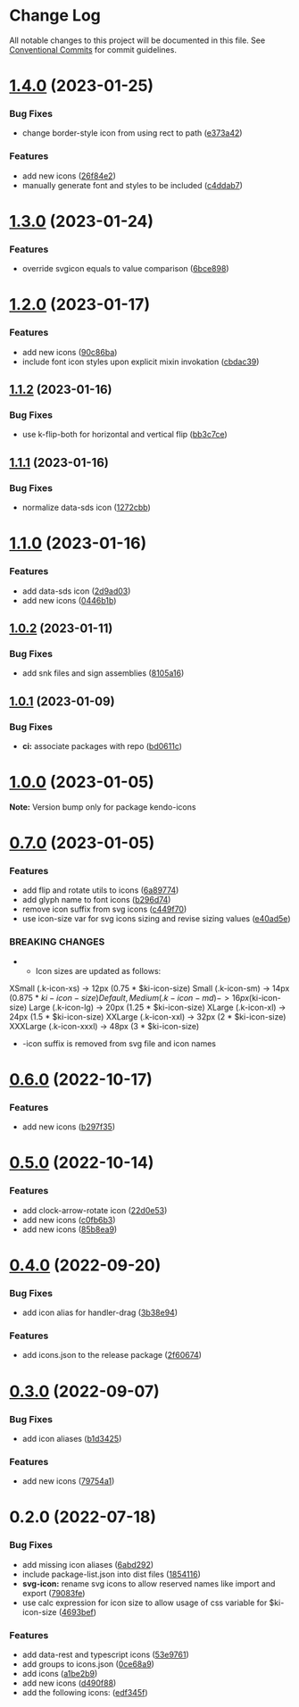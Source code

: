 # Change Log

All notable changes to this project will be documented in this file.
See [Conventional Commits](https://conventionalcommits.org) for commit guidelines.

# [1.4.0](https://github.com/telerik/kendo-icons/compare/v1.3.0...v1.4.0) (2023-01-25)


### Bug Fixes

* change border-style icon from using rect to path ([e373a42](https://github.com/telerik/kendo-icons/commit/e373a427e5403d973f8e93b389a68d4fcf47749e))


### Features

* add new icons ([26f84e2](https://github.com/telerik/kendo-icons/commit/26f84e21abd39b48c1542f4e3c74c7aabe813296))
* manually generate font and styles to be included ([c4ddab7](https://github.com/telerik/kendo-icons/commit/c4ddab70a9d53d123737dd468493c2022245d2c3))





# [1.3.0](https://github.com/telerik/kendo-icons/compare/v1.2.0...v1.3.0) (2023-01-24)


### Features

* override svgicon equals to value comparison ([6bce898](https://github.com/telerik/kendo-icons/commit/6bce8986a3cc02deb9bb7f6f218e9a9c6e23262d))





# [1.2.0](https://github.com/telerik/kendo-icons/compare/v1.1.2...v1.2.0) (2023-01-17)


### Features

* add new icons ([90c86ba](https://github.com/telerik/kendo-icons/commit/90c86ba0c93eee6b6c598cc62ca87dd7ff018fc0))
* include font icon styles upon explicit mixin invokation ([cbdac39](https://github.com/telerik/kendo-icons/commit/cbdac39a04425c1062e30a8f60c08f8e47c01e0a))





## [1.1.2](https://github.com/telerik/kendo-icons/compare/v1.1.1...v1.1.2) (2023-01-16)


### Bug Fixes

* use k-flip-both for horizontal and vertical flip ([bb3c7ce](https://github.com/telerik/kendo-icons/commit/bb3c7ce89638c486fc8e3ca8c3486cb10bcf8dd2))





## [1.1.1](https://github.com/telerik/kendo-icons/compare/v1.1.0...v1.1.1) (2023-01-16)


### Bug Fixes

* normalize data-sds icon ([1272cbb](https://github.com/telerik/kendo-icons/commit/1272cbbbdca02398889688d317603c9924e9edef))





# [1.1.0](https://github.com/telerik/kendo-icons/compare/v1.0.2...v1.1.0) (2023-01-16)


### Features

* add data-sds icon ([2d9ad03](https://github.com/telerik/kendo-icons/commit/2d9ad03afac69dc4986a2017094d4715079ab245))
* add new icons ([0446b1b](https://github.com/telerik/kendo-icons/commit/0446b1bde221e3b5ee0a7ed00a526c5a1e2af86f))





## [1.0.2](https://github.com/telerik/kendo-icons/compare/v1.0.1...v1.0.2) (2023-01-11)


### Bug Fixes

* add snk files and sign assemblies ([8105a16](https://github.com/telerik/kendo-icons/commit/8105a16cc193853d00a0a55d2fde9124c4cb6870))





## [1.0.1](https://github.com/telerik/kendo-icons/compare/v0.7.0...v1.0.1) (2023-01-09)


### Bug Fixes

* **ci:** associate packages with repo ([bd0611c](https://github.com/telerik/kendo-icons/commit/bd0611c404d22ba64f4a8277b8313707fda2aec0))





# [1.0.0](https://github.com/telerik/kendo-icons/compare/v0.7.0...v1.0.0) (2023-01-05)

**Note:** Version bump only for package kendo-icons





# [0.7.0](https://github.com/telerik/kendo-icons/compare/v0.6.0...v0.7.0) (2023-01-05)


### Features

* add flip and rotate utils to icons ([6a89774](https://github.com/telerik/kendo-icons/commit/6a8977489948a85a93425aae8308cc12209ee5e6))
* add glyph name to font icons ([b296d74](https://github.com/telerik/kendo-icons/commit/b296d74a2b802fd95ec145bbe9762a20c26140a1))
* remove icon suffix from svg icons ([c449f70](https://github.com/telerik/kendo-icons/commit/c449f70ad24dba222c1d4a68874bce2efea4398d))
* use icon-size var for svg icons sizing and revise sizing values ([e40ad5e](https://github.com/telerik/kendo-icons/commit/e40ad5e96610b05943ab2a5268ae8c5d53b4301c))


### BREAKING CHANGES

* * Icon sizes are updated as follows:

XSmall (.k-icon-xs) -> 12px (0.75 * $ki-icon-size)
Small (.k-icon-sm) -> 14px (0.875 * $ki-icon-size)
Default, Medium (.k-icon-md) -> 16px ($ki-icon-size)
Large (.k-icon-lg) -> 20px (1.25 * $ki-icon-size)
XLarge (.k-icon-xl) -> 24px (1.5 * $ki-icon-size)
XXLarge (.k-icon-xxl) -> 32px (2 * $ki-icon-size)
XXXLarge (.k-icon-xxxl) -> 48px (3 * $ki-icon-size)
* -icon suffix is removed from svg file and icon names





# [0.6.0](https://github.com/telerik/kendo-icons/compare/v0.5.0...v0.6.0) (2022-10-17)


### Features

* add new icons ([b297f35](https://github.com/telerik/kendo-icons/commit/b297f35e12185fbfdbf8ab3b81e44dcd9fbbc238))





# [0.5.0](https://github.com/telerik/kendo-icons/compare/v0.4.0...v0.5.0) (2022-10-14)


### Features

* add clock-arrow-rotate icon ([22d0e53](https://github.com/telerik/kendo-icons/commit/22d0e53c1aa613b13f4e7c60111151181714238a))
* add new icons ([c0fb6b3](https://github.com/telerik/kendo-icons/commit/c0fb6b3c1cb1c19d341a2788e07ddbed3b8c1380))
* add new icons ([85b8ea9](https://github.com/telerik/kendo-icons/commit/85b8ea9dcb79992ee55b9aa1953fad9569db932d))





# [0.4.0](https://github.com/telerik/kendo-icons/compare/v0.3.0...v0.4.0) (2022-09-20)


### Bug Fixes

* add icon alias for handler-drag ([3b38e94](https://github.com/telerik/kendo-icons/commit/3b38e947a11c082aeb12a7131e29307ce12e3389))


### Features

* add icons.json to the release package ([2f60674](https://github.com/telerik/kendo-icons/commit/2f60674bec5d81f9d142a70f7ef4fff3ce028f8d))





# [0.3.0](https://github.com/telerik/kendo-icons/compare/v0.2.0...v0.3.0) (2022-09-07)


### Bug Fixes

* add icon aliases ([b1d3425](https://github.com/telerik/kendo-icons/commit/b1d3425689d7a89bcd29b8347930ba6b931a2cf6))


### Features

* add new icons ([79754a1](https://github.com/telerik/kendo-icons/commit/79754a109f4918149ecac964b865b8c87446dfc6))





# 0.2.0 (2022-07-18)


### Bug Fixes

* add missing icon aliases ([6abd292](https://github.com/telerik/kendo-icons/commit/6abd2928d22f03c82c9c7a12958f16ac78f9c073))
* include package-list.json into dist files ([1854116](https://github.com/telerik/kendo-icons/commit/18541163edb244981350285efbe7018e8638d9a4))
* **svg-icon:** rename svg icons to allow reserved names like import and export ([79083fe](https://github.com/telerik/kendo-icons/commit/79083fe37b98829e423c1530097821ed9269eb8e))
* use calc expression for icon size to allow usage of css variable for $ki-icon-size ([4693bef](https://github.com/telerik/kendo-icons/commit/4693befcf4d811040edf1e8cd987aee9ecda537f))


### Features

* add data-rest and typescript icons ([53e9761](https://github.com/telerik/kendo-icons/commit/53e9761e6744a83e9d787708d85c5716dfb4a21b))
* add groups to icons.json ([0ce68a9](https://github.com/telerik/kendo-icons/commit/0ce68a96f35729b66c74a6243675682256903589))
* add icons ([a1be2b9](https://github.com/telerik/kendo-icons/commit/a1be2b9d32c0a1d959fcd0da917d4263388387ad))
* add new icons ([d490f88](https://github.com/telerik/kendo-icons/commit/d490f8882df43d07ab68ed3e1e600692bdb97f28))
* add the following icons: ([edf345f](https://github.com/telerik/kendo-icons/commit/edf345f0d54e2d6e9e7ecad0a5b4726a0ec09742))
